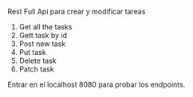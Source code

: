 Rest Full Api para crear y modificar tareas

1. Get all the tasks
2. Gett task by id
3. Post new task
4. Put task
5. Delete task
6. Patch task

Entrar en el localhost 8080 para probar los endpoints. 
